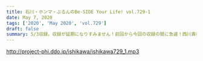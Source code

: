 ```yaml
---
title: 石川・ホンマ・ぶるんのBe-SIDE Your Life! vol.729-1
date: May 7, 2020
tags: ['2020', 'May 2020', 'vol.729']
draft: false
summary: 5/3収録。収録が延期になりすみません！前回から今回の収録の間に急遽！西川貴教のANNが！
---
```


http://project-phi.ddo.jp/ishikawa/ishikawa729_1.mp3